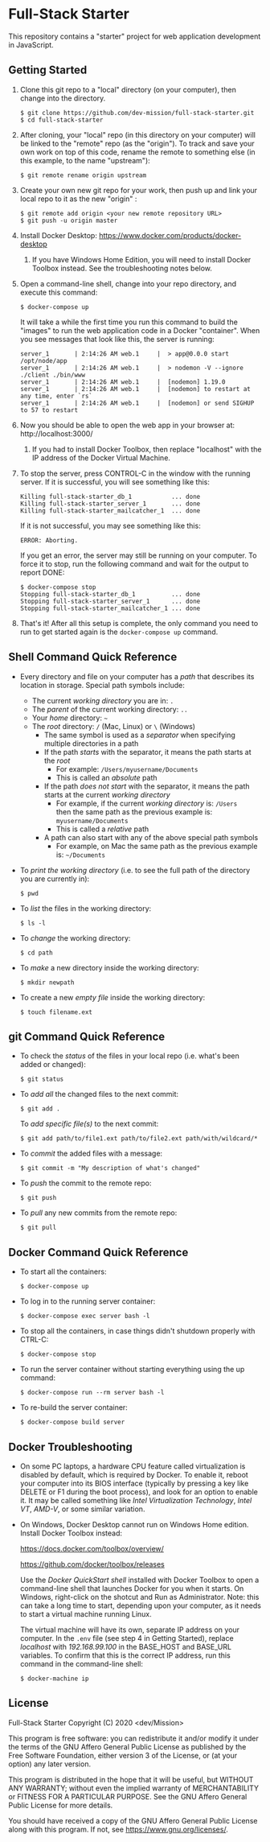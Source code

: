 # Full-Stack Starter

This repository contains a "starter" project for web application development in JavaScript.

## Getting Started

1. Clone this git repo to a "local" directory (on your computer), then change
   into the directory.

   ```
   $ git clone https://github.com/dev-mission/full-stack-starter.git
   $ cd full-stack-starter
   ```

   <!-- AFTER SETTING UP, DELETE FROM HERE... -->

1. After cloning, your "local" repo (in this directory on your computer) will be linked to the "remote"
   repo (as the "origin"). To track and save your own work on top of this code, rename the remote
   to something else (in this example, to the name "upstream"):

   ```
   $ git remote rename origin upstream
   ```

1. Create your own new git repo for your work, then push up and link your local repo
   to it as the new "origin" :

   ```
   $ git remote add origin <your new remote repository URL>
   $ git push -u origin master
   ```

   <!-- ... TO HERE!!! -->

1. Install Docker Desktop: https://www.docker.com/products/docker-desktop

   1. If you have Windows Home Edition, you will need to install Docker Toolbox instead.
   See the troubleshooting notes below.

2. Open a command-line shell, change into your repo directory, and execute this command:

   ```
   $ docker-compose up
   ```

   It will take a while the first time you run this command to build the "images" to
   run the web application code in a Docker "container". When you see messages that look
   like this, the server is running:

   ```
   server_1       | 2:14:26 AM web.1     |  > app@0.0.0 start /opt/node/app
   server_1       | 2:14:26 AM web.1     |  > nodemon -V --ignore ./client ./bin/www
   server_1       | 2:14:26 AM web.1     |  [nodemon] 1.19.0
   server_1       | 2:14:26 AM web.1     |  [nodemon] to restart at any time, enter `rs`
   server_1       | 2:14:26 AM web.1     |  [nodemon] or send SIGHUP to 57 to restart
   ```

3. Now you should be able to open the web app in your browser at: http://localhost:3000/

   1. If you had to install Docker Toolbox, then replace "localhost" with the IP
   address of the Docker Virtual Machine.

4. To stop the server, press CONTROL-C in the window with the running server.
   If it is successful, you will see something like this:

   ```
   Killing full-stack-starter_db_1           ... done
   Killing full-stack-starter_server_1       ... done
   Killing full-stack-starter_mailcatcher_1  ... done
   ```

   If it is not successful, you may see something like this:

   ```
   ERROR: Aborting.
   ```

   If you get an error, the server may still be running on your computer. To force it to stop,
   run the following command and wait for the output to report DONE:

   ```
   $ docker-compose stop
   Stopping full-stack-starter_db_1          ... done
   Stopping full-stack-starter_server_1      ... done
   Stopping full-stack-starter_mailcatcher_1 ... done
   ```

5. That's it! After all this setup is complete, the only command you need to run to get
started again is the ```docker-compose up``` command.

## Shell Command Quick Reference

 * Every directory and file on your computer has a *path* that describes its location in storage. Special path symbols include:

   * The current *working directory* you are in: `.`
   * The *parent* of the current working directory: `..`
   * Your *home* directory: `~`
   * The *root* directory: `/` (Mac, Linux) or `\` (Windows)
     * The same symbol is used as a *separator* when specifying multiple directories in a path
     * If the path *starts* with the separator, it means the path starts at the *root*
       * For example: `/Users/myusername/Documents`
       * This is called an *absolute* path
     * If the path *does not start* with the separator, it means the path starts at the current *working directory*
       * For example, if the current *working directory* is: `/Users`  
         then the same path as the previous example is: `myusername/Documents`
       * This is called a *relative* path
     * A path can also start with any of the above special path symbols
       * For example, on Mac the same path as the previous example is: `~/Documents`

 * To *print the working directory* (i.e. to see the full path of the directory you are currently in):

   ```
   $ pwd
   ```

 * To *list* the files in the working directory:

   ```
   $ ls -l
   ```

 * To *change* the working directory:

   ```
   $ cd path
   ```

 * To *make* a new directory inside the working directory:

   ```
   $ mkdir newpath
   ```

 * To create a new *empty file* inside the working directory:

   ```
   $ touch filename.ext
   ```

## git Command Quick Reference

 * To check the *status* of the files in your local repo (i.e. what's been added or changed):

   ```
   $ git status
   ```

 * To *add all* the changed files to the next commit:

   ```
   $ git add .
   ```

   To *add specific file(s)* to the next commit:

   ```
   $ git add path/to/file1.ext path/to/file2.ext path/with/wildcard/*
   ```

 * To *commit* the added files with a message:

   ```
   $ git commit -m "My description of what's changed"
   ```

 * To *push* the commit to the remote repo:

   ```
   $ git push
   ```

 * To *pull* any new commits from the remote repo:

   ```
   $ git pull
   ```

## Docker Command Quick Reference

 * To start all the containers:

   ```
   $ docker-compose up
   ```

 * To log in to the running server container:

   ```
   $ docker-compose exec server bash -l
   ```

 * To stop all the containers, in case things didn't shutdown properly with CTRL-C:

   ```
   $ docker-compose stop
   ```

 * To run the server container without starting everything using the up command:

   ```
   $ docker-compose run --rm server bash -l
   ```

 * To re-build the server container:

   ```
   $ docker-compose build server
   ```

## Docker Troubleshooting

* On some PC laptops, a hardware CPU feature called virtualization is disabled by default, which is required by Docker. To enable it, reboot your computer into its BIOS interface (typically by pressing a key like DELETE or F1 during the boot process), and look for an option to enable it. It may be called something like *Intel Virtualization Technology*, *Intel VT*, *AMD-V*, or some similar variation.

* On Windows, Docker Desktop cannot run on Windows Home edition. Install Docker Toolbox instead:

  https://docs.docker.com/toolbox/overview/

  https://github.com/docker/toolbox/releases

  Use the *Docker QuickStart shell* installed with Docker Toolbox to open a command-line shell that launches Docker for you when it starts. On Windows, right-click on the shotcut and Run as Administrator. Note: this can take a long time to start, depending upon your computer, as it needs to start a virtual machine running Linux.

  The virtual machine will have its own, separate IP address on your computer. In the ```.env``` file (see step 4 in Getting Started), replace *localhost* with *192.168.99.100* in the BASE_HOST and BASE_URL variables. To confirm that this is the correct IP address, run this command in the command-line shell:

  ```
  $ docker-machine ip
  ```

## License

Full-Stack Starter
Copyright (C) 2020 <dev/Mission>

This program is free software: you can redistribute it and/or modify
it under the terms of the GNU Affero General Public License as
published by the Free Software Foundation, either version 3 of the
License, or (at your option) any later version.

This program is distributed in the hope that it will be useful,
but WITHOUT ANY WARRANTY; without even the implied warranty of
MERCHANTABILITY or FITNESS FOR A PARTICULAR PURPOSE.  See the
GNU Affero General Public License for more details.

You should have received a copy of the GNU Affero General Public License
along with this program.  If not, see <https://www.gnu.org/licenses/>.
